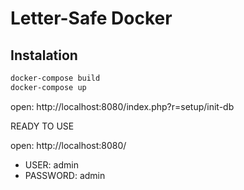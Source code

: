 # Letter-Safe Docker

## Instalation

```cmd
docker-compose build
docker-compose up
```

open: http://localhost:8080/index.php?r=setup/init-db

READY TO USE

open: http://localhost:8080/

- USER: admin
- PASSWORD: admin
